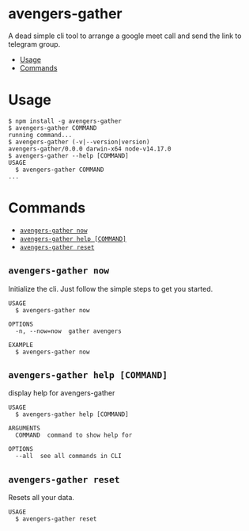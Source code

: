 avengers-gather
=================

A dead simple cli tool to arrange a google meet call and send the link to telegram group.

<!-- toc -->
* [Usage](#usage)
* [Commands](#commands)
<!-- tocstop -->
# Usage
<!-- usage -->
```sh-session
$ npm install -g avengers-gather
$ avengers-gather COMMAND
running command...
$ avengers-gather (-v|--version|version)
avengers-gather/0.0.0 darwin-x64 node-v14.17.0
$ avengers-gather --help [COMMAND]
USAGE
  $ avengers-gather COMMAND
...
```
<!-- usagestop -->
# Commands
<!-- commands -->
* [`avengers-gather now`](#avengers-gather-now)
* [`avengers-gather help [COMMAND]`](#avengers-gather-help-command)
* [`avengers-gather reset`](#avengers-gather-reset)

## `avengers-gather now`

Initialize the cli. Just follow the simple steps to get you started.

```
USAGE
  $ avengers-gather now

OPTIONS
  -n, --now=now  gather avengers

EXAMPLE
  $ avengers-gather now
```

## `avengers-gather help [COMMAND]`

display help for avengers-gather

```
USAGE
  $ avengers-gather help [COMMAND]

ARGUMENTS
  COMMAND  command to show help for

OPTIONS
  --all  see all commands in CLI
```

## `avengers-gather reset`

Resets all your data.

```
USAGE
  $ avengers-gather reset
```
